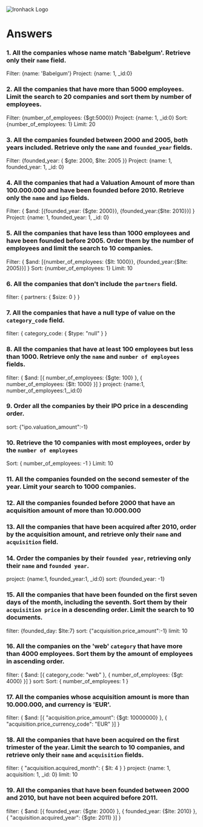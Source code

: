 ![Ironhack Logo](https://i.imgur.com/1QgrNNw.png)

# Answers

### 1. All the companies whose name match 'Babelgum'. Retrieve only their `name` field.

<!-- Your Code Goes Here -->

Filter: {name: 'Babelgum'}
Project: {name: 1, \_id:0}

### 2. All the companies that have more than 5000 employees. Limit the search to 20 companies and sort them by **number of employees**.

<!-- Your Code Goes Here -->

Filter: {number_of_employees: {$gt:5000}}
Project: {name: 1, \_id:0}
Sort: {number_of_employees: 1}
Limit: 20

### 3. All the companies founded between 2000 and 2005, both years included. Retrieve only the `name` and `founded_year` fields.

<!-- Your Code Goes Here -->

Filter: {founded_year: { $gte: 2000, $lte: 2005 }}
Project: {name: 1, founded_year: 1, \_id: 0}

### 4. All the companies that had a Valuation Amount of more than 100.000.000 and have been founded before 2010. Retrieve only the `name` and `ipo` fields.

<!-- Your Code Goes Here -->

Filter: { $and: [{founded_year: {$gte: 2000}}, {founded_year:{$lte: 2010}}] }
Project: {name: 1, founded_year: 1, \_id: 0}

### 5. All the companies that have less than 1000 employees and have been founded before 2005. Order them by the number of employees and limit the search to 10 companies.

<!-- Your Code Goes Here -->

Filter: { $and: [{number_of_employees: {$lt: 1000}}, {founded_year:{$lte: 2005}}] }
Sort: {number_of_employees: 1}
Limit: 10

### 6. All the companies that don't include the `partners` field.

<!-- Your Code Goes Here -->
filter: { partners: { $size: 0 } }


### 7. All the companies that have a null type of value on the `category_code` field.

<!-- Your Code Goes Here -->
filter: { category_code: { $type: "null" } }

### 8. All the companies that have at least 100 employees but less than 1000. Retrieve only the `name` and `number of employees` fields.

<!-- Your Code Goes Here -->
filter: { $and: [{ number_of_employees: {$gte: 100} }, { number_of_employees: {$lt: 1000} }] }
project: {name:1, number_of_employees:1,_id:0}

### 9. Order all the companies by their IPO price in a descending order.

<!-- Your Code Goes Here -->
sort: {"ipo.valuation_amount":-1}

### 10. Retrieve the 10 companies with most employees, order by the `number of employees`

<!-- Your Code Goes Here -->
Sort: { number_of_employees: -1 }
Limit: 10

### 11. All the companies founded on the second semester of the year. Limit your search to 1000 companies.

<!-- Your Code Goes Here -->

### 12. All the companies founded before 2000 that have an acquisition amount of more than 10.000.000

<!-- Your Code Goes Here -->

### 13. All the companies that have been acquired after 2010, order by the acquisition amount, and retrieve only their `name` and `acquisition` field.

<!-- Your Code Goes Here -->

### 14. Order the companies by their `founded year`, retrieving only their `name` and `founded year`.

<!-- Your Code Goes Here -->
project: {name:1, founded_year:1, _id:0}
sort: {founded_year: -1}

### 15. All the companies that have been founded on the first seven days of the month, including the seventh. Sort them by their `acquisition price` in a descending order. Limit the search to 10 documents.

<!-- Your Code Goes Here -->
filter: {founded_day: $lte:7}
sort: {"acquisition.price_amount":-1}
limit: 10

### 16. All the companies on the 'web' `category` that have more than 4000 employees. Sort them by the amount of employees in ascending order.

<!-- Your Code Goes Here -->
filter: { $and: [{ category_code: "web" }, { number_of_employees: {$gt: 4000} }] }
sort: Sort: { number_of_employees: 1 }

### 17. All the companies whose acquisition amount is more than 10.000.000, and currency is 'EUR'.

<!-- Your Code Goes Here -->
filter: { $and: [{ "acquisition.price_amount": {$gt: 10000000} }, { "acquisition.price_currency_code": "EUR" }] }


### 18. All the companies that have been acquired on the first trimester of the year. Limit the search to 10 companies, and retrieve only their `name` and `acquisition` fields.

<!-- Your Code Goes Here -->
filter: { "acquisition.acquired_month": { $lt: 4 } }
project: {name: 1, acquisition: 1, _id: 0}
limit: 10

### 19. All the companies that have been founded between 2000 and 2010, but have not been acquired before 2011.

<!-- Your Code Goes Here -->
filter: { $and: [{ founded_year: {$gte: 2000} }, { founded_year: {$lte: 2010} }, { "acquisition.acquired_year": {$gte: 2011} }] }

